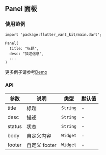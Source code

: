 ## Panel 面板

### 使用范例

```
import 'package:flutter_vant_kit/main.dart';

Panel(
  title: "标题",
  desc: "描述信息",
  ...
)
```

更多例子请参考[Demo](../example/lib/routes/demoPanel.dart)

### API

| 参数 | 说明 | 类型 | 默认值 |
| ------------ | ------------ | ------------ | ------------ |
| title | 标题 | `String` | - |
| desc | 描述 | `String` | - |
| status | 状态 | `String` | - |
| body | 自定义内容 | `Widget` | - |
| footer | 自定义 footer | `Widget` | - |
